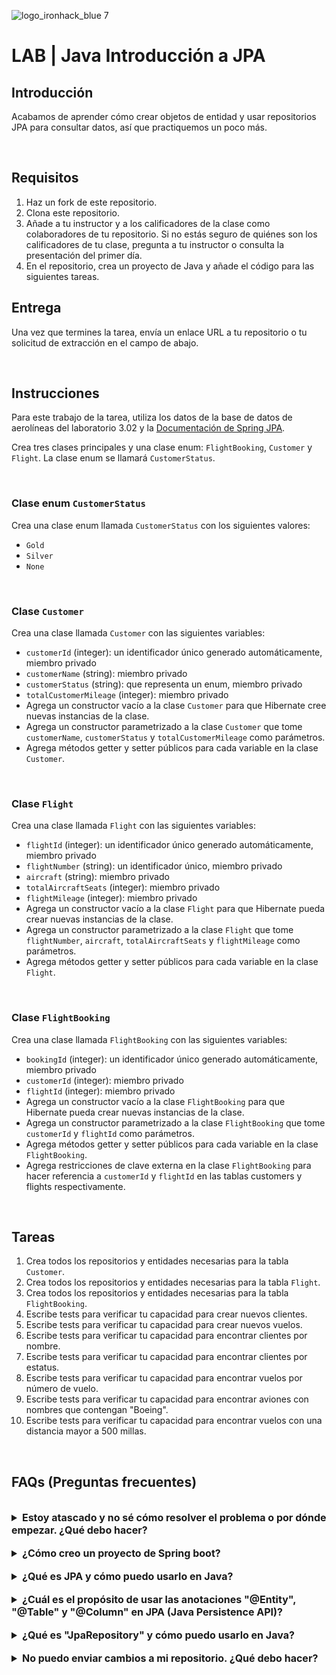 ![logo_ironhack_blue 7](https://user-images.githubusercontent.com/23629340/40541063-a07a0a8a-601a-11e8-91b5-2f13e4e6b441.png)

# LAB | Java Introducción a JPA

## Introducción

Acabamos de aprender cómo crear objetos de entidad y usar repositorios JPA para consultar datos, así que practiquemos un
poco más.

<br>

## Requisitos

1. Haz un fork de este repositorio.
2. Clona este repositorio.
3. Añade a tu instructor y a los calificadores de la clase como colaboradores de tu repositorio. Si no estás seguro de
   quiénes son los calificadores de tu clase, pregunta a tu instructor o consulta la presentación del primer día.
4. En el repositorio, crea un proyecto de Java y añade el código para las siguientes tareas.

## Entrega

Una vez que termines la tarea, envía un enlace URL a tu repositorio o tu solicitud de extracción en el campo de abajo.

<br>

## Instrucciones

Para este trabajo de la tarea, utiliza los datos de la base de datos de aerolíneas del laboratorio 3.02 y
la [Documentación de Spring JPA](https://docs.spring.io/spring-data/jpa/docs/current/reference/html/#jpa.query-methods.query-creation).

Crea tres clases principales y una clase enum: `FlightBooking`, `Customer` y `Flight`. La clase enum se
llamará `CustomerStatus`.

<br>  

### Clase enum `CustomerStatus`

Crea una clase enum llamada `CustomerStatus` con los siguientes valores:

- `Gold`
- `Silver`
- `None`

<br>  

### Clase `Customer`

Crea una clase llamada `Customer` con las siguientes variables:

- `customerId` (integer): un identificador único generado automáticamente, miembro privado
- `customerName` (string): miembro privado
- `customerStatus` (string): que representa un enum, miembro privado
- `totalCustomerMileage` (integer): miembro privado
- Agrega un constructor vacío a la clase `Customer` para que Hibernate cree nuevas instancias de la clase.
- Agrega un constructor parametrizado a la clase `Customer` que tome `customerName`, `customerStatus`
  y `totalCustomerMileage` como parámetros.
- Agrega métodos getter y setter públicos para cada variable en la clase `Customer`.

<br>  

### Clase `Flight`

Crea una clase llamada `Flight` con las siguientes variables:

- `flightId` (integer): un identificador único generado automáticamente, miembro privado
- `flightNumber` (string): un identificador único, miembro privado
- `aircraft` (string): miembro privado
- `totalAircraftSeats` (integer): miembro privado
- `flightMileage` (integer): miembro privado
- Agrega un constructor vacío a la clase `Flight` para que Hibernate pueda crear nuevas instancias de la clase.
- Agrega un constructor parametrizado a la clase `Flight` que tome `flightNumber`, `aircraft`, `totalAircraftSeats`
  y `flightMileage` como parámetros.
- Agrega métodos getter y setter públicos para cada variable en la clase `Flight`.

<br>  

### Clase `FlightBooking`

Crea una clase llamada `FlightBooking` con las siguientes variables:

- `bookingId` (integer): un identificador único generado automáticamente, miembro privado
- `customerId` (integer): miembro privado
- `flightId` (integer): miembro privado
- Agrega un constructor vacío a la clase `FlightBooking` para que Hibernate pueda crear nuevas instancias de la clase.
- Agrega un constructor parametrizado a la clase `FlightBooking` que tome `customerId` y `flightId` como parámetros.
- Agrega métodos getter y setter públicos para cada variable en la clase `FlightBooking`.
- Agrega restricciones de clave externa en la clase `FlightBooking` para hacer referencia a `customerId` y `flightId` en
  las tablas customers y flights respectivamente.

<br>  

## Tareas

1. Crea todos los repositorios y entidades necesarias para la tabla `Customer`.
2. Crea todos los repositorios y entidades necesarias para la tabla `Flight`.
3. Crea todos los repositorios y entidades necesarias para la tabla `FlightBooking`.
4. Escribe tests para verificar tu capacidad para crear nuevos clientes.
5. Escribe tests para verificar tu capacidad para crear nuevos vuelos.
6. Escribe tests para verificar tu capacidad para encontrar clientes por nombre.
7. Escribe tests para verificar tu capacidad para encontrar clientes por estatus.
8. Escribe tests para verificar tu capacidad para encontrar vuelos por número de vuelo.
9. Escribe tests para verificar tu capacidad para encontrar aviones con nombres que contengan "Boeing".
10. Escribe tests para verificar tu capacidad para encontrar vuelos con una distancia mayor a 500 millas.

<br>  

## FAQs (Preguntas frecuentes)

<br>

<details>  
  <summary style="font-size: 16px; cursor: pointer; outline: none; font-weight: bold;">Estoy atascado y no sé cómo resolver el problema o por dónde empezar. ¿Qué debo hacer?</summary>  

 <br> <!-- ✅ -->  

Si estás atascado en tu código y no sabes cómo resolver el problema o por dónde empezar, debes dar un paso atrás y
tratar de formular una pregunta clara y directa sobre el problema específico que enfrentas. El proceso que seguirás al
tratar de definir esta pregunta te ayudará a limitar el problema y a encontrar soluciones potenciales.

Por ejemplo, ¿estás enfrentando un problema porque no entiendes el concepto o estás recibiendo un mensaje de error que
no sabes cómo arreglar? Por lo general, es útil intentar formular el problema de la manera más clara posible, incluyendo
cualquier mensaje de error que estés recibiendo. Esto puede ayudarte a comunicar el problema a otras personas y,
potencialmente, a obtener ayuda de tus compañeros o recursos en línea.

Una vez que tengas una comprensión clara del problema, deberías poder comenzar a trabajar hacia la solución.

</details>  

<br>

<details>    
 <summary style="font-size: 16px; cursor: pointer; outline: none; font-weight: bold;">¿Cómo creo un proyecto de Spring boot?</summary>   

 <br> <!-- ✅ -->    

Spring boot es un framework para crear aplicaciones autónomas y de calidad de producción que son fáciles de lanzar y
ejecutar. La mejor manera de crear un proyecto de Spring boot es usar el sitio web Spring Initializer. El sitio web
proporciona una manera conveniente de generar una estructura básica de proyecto con todas las dependencias y
configuraciones necesarias.

- Paso 1: Ve a [start.spring.io](https://start.spring.io/)
- Paso 2: Elige el tipo de proyecto que desea crear, como Maven o Gradle.
- Paso 3: Selecciona la versión de Spring Boot que deseas utilizar.
- Paso 4: Elige las dependencias que necesitas para su proyecto. Algunas dependencias comunes incluyen web, jpa y
  data-jpa.
- Paso 5: Haz clic en el botón "Generar" para descargar los archivos del proyecto.

Como alternativa, puedes usar un Entorno de Desarrollo Integrado (IDE) como Eclipse o IntelliJ IDEA. Estos IDEs tienen
complementos para crear proyectos de Spring boot, lo que facilita la configuración del entorno y el inicio de la
codificación.

</details>   

<br>

<details>    
 <summary style="font-size: 16px; cursor: pointer; outline: none; font-weight: bold;">¿Qué es JPA y cómo puedo usarlo en Java?</summary>

 <!-- ✅ -->    

JPA significa Interfaz de Persistencia Java, que es una especificación Java para acceder, persistir y gestionar datos
entre objetos Java y una base de datos relacional. JPA proporciona una interfaz estándar para acceder a bases de datos,
reduciendo la necesidad de código personalizado de acceso a datos y permitiendo una gestión eficiente de las conexiones
a la base de datos.

Para usar JPA en Java, necesitarás incluir las dependencias necesarias en tu proyecto, como la implementación JPA de
Hibernate y crear clases de entidades para representar tus datos. Estas clases de entidades serán anotadas con
anotaciones específicas de JPA, como `@Entity` y `@Id`, para indicar la asignación entre la clase Java y la tabla de la
base de datos.

Aquí hay un fragmento de código para mostrar cómo crear una clase de entidad JPA en Java:

  ```java

@Entity
public class Employee {
    @Id
    @GeneratedValue(strategy = GenerationType.IDENTITY)
    private int id;

    private String name;
    private int age;
    private String position;

    // Getters and Setters for the attributes
}
  ```  

</details>   

<br>

<details>    
 <summary style="font-size: 16px; cursor: pointer; outline: none; font-weight: bold;">¿Cuál es el propósito de usar las anotaciones "@Entity", "@Table" y "@Column" en JPA (Java Persistence API)?</summary>   

<!-- ✅ -->    

Las anotaciones `@Entity`, `@Table` y `@Column` en JPA (Java Persistence API) se utilizan para mapear objetos Java a
tablas de bases de datos relacionales.

`@Entity` se utiliza para marcar una clase como una entidad persistente. Esto significa que las instancias de la clase
pueden almacenarse en una base de datos.

`@Table` se utiliza para definir el nombre de la tabla de base de datos a la que se asignará la entidad.

`@Column` se utiliza para definir las columnas en la tabla que corresponden a los atributos de la entidad.

Aquí hay un ejemplo de cómo usar estas anotaciones:

  ```java

@Entity
@Table(name = "employee")
public class Employee {

    @Id
    @GeneratedValue(strategy = GenerationType.AUTO)
    @Column(name = "id")
    private int id;

    @Column(name = "first_name")
    private String firstName;

    @Column(name = "last_name")
    private String lastName;

    //getters and setters
}
  ```

En este ejemplo, la clase `Employee` se marca como una entidad persistente usando la anotación `@Entity`. El nombre de
la tabla de base de datos se define usando la anotación `@Table` como "employee" (empleado). Los
atributos `id`, `firstName` y `lastName` se mapean a columnas en la tabla "employee" (empleado) usando la
anotación `@Column`.

</details>   

<br>

<details>    
 <summary style="font-size: 16px; cursor: pointer; outline: none; font-weight: bold;">¿Qué es "JpaRepository" y cómo puedo usarlo en Java?</summary>   

 <br> <!-- ✅ -->    

`JpaRepository` es una interfaz de Spring Data que extiende la interfaz `PagingAndSortingRepository`. Proporciona todas
las operaciones básicas **CRUD (Create, Read, Update, Delete)** (Crear, Leer, Actualizar, Eliminar) y métodos
adicionales para trabajar con **JPA (Java Persistence API)** para interactuar con la base de datos.

Para usar JpaRepository en su proyecto, siga los siguientes pasos:

Paso 1: Importa las bibliotecas necesarias

  ```java
  import org.springframework.data.jpa.repository.JpaRepository;
  ```

Paso 2: Crea una interfaz que extienda `JpaRepository`

  ```java
  public interface MyRepository extends JpaRepository<MyEntity, Long> {

}
  ```

**Nota**: En el código anterior, `MyEntity` es la clase de entidad con la que desea interactuar y Long es el tipo de la
clave primaria de `MyEntity`.

Paso 3: Inyecta la interfaz en la clase donde la desees usar.

  ```java

@Autowired
private MyRepository myRepository;
  ```

Paso 4: Ahora puedes usar los métodos proporcionados por `JpaRepository` para interactuar con la base de datos, por
ejemplo:

  ```java
  MyEntity myEntity = new MyEntity();
  myRepository.

save(myEntity);
  ```

Con los pasos anteriores, ahora puedes usar `JpaRepository` para interactuar con la base de datos en tu proyecto de
Java.

</details>   

<br>

<details>
  <summary style="font-size: 16px; cursor: pointer; outline: none; font-weight: bold;">No puedo enviar cambios a mi repositorio. ¿Qué debo hacer?</summary>

  <!-- ✅ -->

Si no puedes enviar cambios a tu repositorio, aquí hay algunos pasos que puedes seguir:

1. Verifica tu conexión a internet: Asegúrate de que tu conexión a internet sea estable y funcione.
2. Verifica la URL de tu repositorio: Asegúrate de estar usando la URL correcta de tu repositorio para enviar tus
   cambios.
3. Revisa tus credenciales de Git: Asegúrate de que tus credenciales de Git estén actualizadas y correctas. Puedes
   revisar tus credenciales usando el siguiente comando:

  ```bash
  git config --list
  ```

4. Actualiza tu repositorio local: Antes de enviar cambios, asegúrate de que tu repositorio local esté actualizado con
   el repositorio remoto. Puedes actualizar tu repositorio local usando el siguiente comando:

  ```bash
  git fetch origin
  ```

5. Revisa posibles conflictos: Si hay conflictos entre tu repositorio local y el repositorio remoto, resuélvelos antes
   de enviar cambios.
6. Envía cambios: Una vez que hayas resuelto los conflictos y actualizado tu repositorio local, puedes intentar enviar
   cambios nuevamente usando el siguiente comando:

  ```bash
  git push origin <branch_name>
  ```

</details>